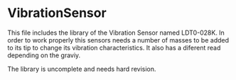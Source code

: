 # VibrationSensor
This file includes the library of the Vibration Sensor named LDT0-028K.
In order to work properly this sensors needs a number of masses to be added to its tip to change its vibration characteristics.
It also has a diferent read depending on the graviy.

The library is uncomplete and needs hard revision.
